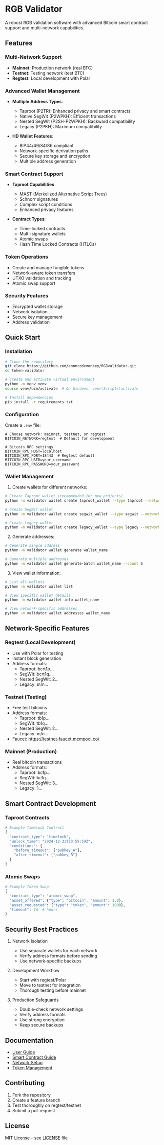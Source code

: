 # RGB Validator

A robust RGB validation software with advanced Bitcoin smart contract support and multi-network capabilities.

## Features

### Multi-Network Support
- **Mainnet**: Production network (real BTC)
- **Testnet**: Testing network (test BTC)
- **Regtest**: Local development with Polar

### Advanced Wallet Management
- **Multiple Address Types**:
  - Taproot (P2TR): Enhanced privacy and smart contracts
  - Native SegWit (P2WPKH): Efficient transactions
  - Nested SegWit (P2SH-P2WPKH): Backward compatibility
  - Legacy (P2PKH): Maximum compatibility

- **HD Wallet Features**:
  - BIP44/49/84/86 compliant
  - Network-specific derivation paths
  - Secure key storage and encryption
  - Multiple address generation

### Smart Contract Support
- **Taproot Capabilities**:
  - MAST (Merkelized Alternative Script Trees)
  - Schnorr signatures
  - Complex script conditions
  - Enhanced privacy features

- **Contract Types**:
  - Time-locked contracts
  - Multi-signature wallets
  - Atomic swaps
  - Hash Time Locked Contracts (HTLCs)

### Token Operations
- Create and manage fungible tokens
- Network-aware token transfers
- UTXO validation and tracking
- Atomic swap support

### Security Features
- Encrypted wallet storage
- Network isolation
- Secure key management
- Address validation

## Quick Start

### Installation

```bash
# Clone the repository
git clone https://github.com/anoncodemonkey/RGBvalidator.git
cd token-validator

# Create and activate virtual environment
python -m venv venv
source venv/bin/activate  # On Windows: venv\Scripts\activate

# Install dependencies
pip install -r requirements.txt
```

### Configuration

Create a `.env` file:
```env
# Choose network: mainnet, testnet, or regtest
BITCOIN_NETWORK=regtest  # Default for development

# Bitcoin RPC settings
BITCOIN_RPC_HOST=localhost
BITCOIN_RPC_PORT=18443  # Regtest default
BITCOIN_RPC_USER=your_username
BITCOIN_RPC_PASSWORD=your_password
```

### Wallet Management

1. Create wallets for different networks:
```bash
# Create Taproot wallet (recommended for new projects)
python -m validator wallet create taproot_wallet --type taproot --network regtest

# Create SegWit wallet
python -m validator wallet create segwit_wallet --type segwit --network testnet

# Create Legacy wallet
python -m validator wallet create legacy_wallet --type legacy --network mainnet
```

2. Generate addresses:
```bash
# Generate single address
python -m validator wallet generate wallet_name

# Generate multiple addresses
python -m validator wallet generate-batch wallet_name --count 5
```

3. View wallet information:
```bash
# List all wallets
python -m validator wallet list

# View specific wallet details
python -m validator wallet info wallet_name

# View network-specific addresses
python -m validator wallet addresses wallet_name
```

## Network-Specific Features

### Regtest (Local Development)
- Use with Polar for testing
- Instant block generation
- Address formats:
  * Taproot: bcrt1p...
  * SegWit: bcrt1q...
  * Nested SegWit: 2...
  * Legacy: m/n...

### Testnet (Testing)
- Free test bitcoins
- Address formats:
  * Taproot: tb1p...
  * SegWit: tb1q...
  * Nested SegWit: 2...
  * Legacy: m/n...
- Faucet: https://testnet-faucet.mempool.co/

### Mainnet (Production)
- Real bitcoin transactions
- Address formats:
  * Taproot: bc1p...
  * SegWit: bc1q...
  * Nested SegWit: 3...
  * Legacy: 1...

## Smart Contract Development

### Taproot Contracts
```python
# Example Timelock Contract
{
  "contract_type": "timelock",
  "unlock_time": "2024-12-31T23:59:59Z",
  "conditions": {
    "before_timeout": ["pubkey_A"],
    "after_timeout": ["pubkey_B"]
  }
}
```

### Atomic Swaps
```python
# Example Token Swap
{
  "contract_type": "atomic_swap",
  "asset_offered": {"type": "bitcoin", "amount": 1.0},
  "asset_requested": {"type": "token", "amount": 1000},
  "timeout": 24  # hours
}
```

## Security Best Practices

1. Network Isolation
   - Use separate wallets for each network
   - Verify address formats before sending
   - Use network-specific backups

2. Development Workflow
   - Start with regtest/Polar
   - Move to testnet for integration
   - Thorough testing before mainnet

3. Production Safeguards
   - Double-check network settings
   - Verify address formats
   - Use strong encryption
   - Keep secure backups

## Documentation

- [User Guide](GUIDE.md)
- [Smart Contract Guide](CONTRACTS.md)
- [Network Setup](NETWORKS.md)
- [Token Management](TOKENS.md)

## Contributing

1. Fork the repository
2. Create a feature branch
3. Test thoroughly on regtest/testnet
4. Submit a pull request

## License

MIT License - see [LICENSE](LICENSE) file
